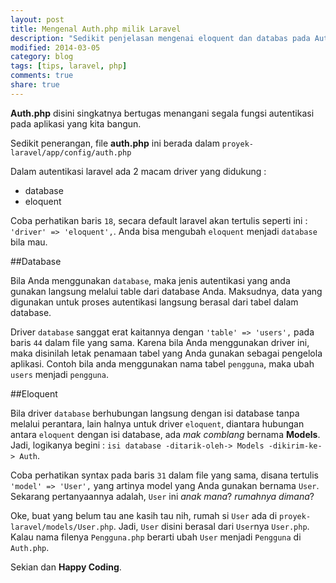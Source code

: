```yaml
---
layout: post
title: Mengenal Auth.php milik Laravel
description: "Sedikit penjelasan mengenai eloquent dan databas pada Auth Laravel."
modified: 2014-03-05
category: blog
tags: [tips, laravel, php]
comments: true
share: true
---
```


**Auth.php** disini singkatnya bertugas menangani segala fungsi autentikasi pada aplikasi yang kita bangun.

Sedikit penerangan, file **auth.php** ini berada dalam `proyek-laravel/app/config/auth.php`

Dalam autentikasi laravel ada 2 macam driver yang didukung :

- database
- eloquent

Coba perhatikan baris `18`, secara default laravel akan tertulis seperti ini : `'driver' => 'eloquent',`. Anda bisa mengubah `eloquent` menjadi `database` bila mau.

##Database

Bila Anda menggunakan `database`, maka jenis autentikasi yang anda gunakan langsung melalui table dari database Anda.
Maksudnya, data yang digunakan untuk proses autentikasi langsung berasal dari tabel dalam database. 

Driver `database` sanggat erat kaitannya dengan `'table' => 'users',` pada baris `44` dalam file yang sama. Karena bila Anda menggunakan driver ini, maka disinilah letak penamaan tabel yang Anda gunakan sebagai pengelola aplikasi. Contoh bila anda menggunakan nama tabel `pengguna`, maka ubah `users` menjadi `pengguna`.

##Eloquent

Bila driver `database` berhubungan langsung dengan isi database tanpa melalui perantara, lain halnya untuk driver `eloquent`, diantara hubungan antara `eloquent` dengan isi database, ada *mak comblang* bernama **Models**. Jadi, logikanya begini : `isi database -ditarik-oleh-> Models -dikirim-ke-> Auth`.

Coba perhatikan syntax pada baris `31` dalam file yang sama,  disana tertulis `'model' => 'User',` yang artinya model yang Anda gunakan bernama `User`. Sekarang pertanyaannya adalah, `User` ini *anak mana*? *rumahnya dimana*?

Oke, buat yang belum tau ane kasih tau nih, rumah si `User` ada di `proyek-laravel/models/User.php`. Jadi, `User` disini berasal dari `User`nya `User.php`. Kalau nama filenya `Pengguna.php` berarti ubah `User` menjadi `Pengguna` di `Auth.php`.

Sekian dan **Happy Coding**.
